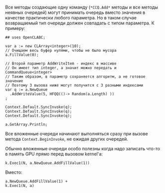 ﻿


Все методы создающие одну команду (`*CCQ.Add*` методы и все методы неявных очередей)
могут принимать очередь вместо значения в качестве практически любого параметра. Но в таком случае
возвращаемый тип очереди должен совпадать с типом параметра. К примеру:
```
## uses OpenCLABC;

var a := new CLArray<integer>(10);
// Очищаем весь буфер нулями, чтобы не было мусора
a.FillValue(0);

// Второй параметр AddWriteItem - индекс в массиве
// Он имеет тип integer, а значит можно передать и CommandQueue<integer>
// Таким образом, в параметр сохраняется алгоритм, а не готовое значение
// Поэтому 3 вызова ниже могут получится с 3 разными индексами
var q := a.NewQueue
  .AddWriteValue(5, HFQQ(()-> Random(a.Length) ))
;

Context.Default.SyncInvoke(q);
Context.Default.SyncInvoke(q);
Context.Default.SyncInvoke(q);

a.GetArray.Println;
```
Все вложенные очереди начинают выполняться сразу при вызове метода `Context.BeginInvoke`, не ожидая других очередей.

Обычно вложенные очереди особо полезны когда надо записать что-то в память GPU прямо перед вызовом kernel'а:
```
k.Exec1(N, a.NewQueue.AddFillValue(1))
```
Вместо:
```
a.NewQueue.AddFillValue(1) +
k.Exec1(N, a)
```


